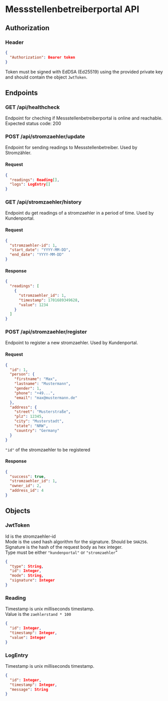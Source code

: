 # Messstellenbetreiberportal API

## Authorization

### Header

```json
{
  "Authorization": Bearer token
}
```

Token must be signed with EdDSA (Ed25519) using the provided private key and should contain the object `JwtToken`.

## Endpoints

### GET /api/healthcheck

Endpoint for cheching if Messstellenbetreiberportal is online and reachable.  
Expected status code: 200

### POST /api/stromzaehler/update

Endpoint for sending readings to Messstellenbetreiber. Used by Stromzähler.

#### Request

```json
{
  "readings": Reading[],
  "logs": LogEntry[]
}
```

### GET /api/stromzaehler/history

Endpoint du get readings of a stromzaehler in a period of time. Used by Kundenportal.

#### Request

```json
{
  "stromzaehler-id": 1,
  "start_date": "YYYY-MM-DD",
  "end_date": "YYYY-MM-DD"
}
```

#### Response

```json
{
  "readings": [
    {
      "stromzaehler_id": 1,
      "timestamp": 1701689349628,
      "value": 1234
    }
  ]
}
```

### POST /api/stromzaehler/register

Endpoint to register a new stromzaehler. Used by Kundenportal.

#### Request

```json
{
  "id": 1,
  "person": {
    "firstname": "Max",
    "lastname": "Mustermann",
    "gender": 1,
    "phone": "+49...",
    "email": "max@mustermann.de"
  },
  "address": {
    "street": "Musterstraße",
    "plz": 12345,
    "city": "Musterstadt",
    "state": "NRW",
    "country": "Germany"
  }
}
```

`"id"` of the stromzaehler to be registered

#### Response

```json
{
  "success": true,
  "stromzaehler_id": 1,
  "owner_id": 2,
  "address_id": 4
}
```

## Objects

### JwtToken

Id is the stromzaehler-id  
Mode is the used hash algorithm for the signature. Should be `SHA256`.  
Signature is the hash of the request body as hex integer.  
Type must be either `"kundenportal"` or `"stromzaehler`"

```json
{
  "type": String,
  "id": Integer,
  "mode": String,
  "signature": Integer
}
```

### Reading

Timestamp is unix milliseconds timestamp.  
Value is the `zaehlerstand * 100`

```json
{
  "id": Integer,
  "timestamp": Integer,
  "value": Integer
}
```

### LogEntry

Timestamp is unix milliseconds timestamp.

```json
{
  "id": Integer,
  "timestamp": Integer,
  "message": String
}
```
